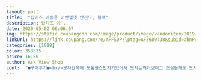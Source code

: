 ```yaml
---
layout: post 
title:  "탑키즈 아동용 어반헬멧 안전모, 블랙" 
description: 탑키즈 아 ..
date: 2020-05-02 06:06:07 
img: https://static.coupangcdn.com/image/product/image/vendoritem/2019/07/10/3843041243/f473e74c-4c40-429e-a04e-a9f35dcd9f0e.jpg 
linkUrl: https://link.coupang.com/re/AFFSDP?lptag=AF3600438&subid=ahnPublicAsk&pageKey=114990993&itemId=344778682&vendorItemId=3843041243&traceid=V0-113-b1ec319d2df96ace 
categories: [1018] 
color: 353535 
price: 16150 
author: Ask View Shop 
cont:  "●구매후기●<br/>모자안쪽에 도톰한스펀지가있어서 모자는꽤커보이고 조절을해도 모자가 폭씌여지지않으니 붕뜬거같고 벗겨질꺼같고뭔가좀 허접한거같아요<br/>큰아이가 보드가 생겨서 타려고 헬맷을 구입한건데  잘샀네요.<br/><br/>키보드와 자전건 탈때 쓰려고 구매했어요 5살아이에게는 큰편이고 6살에게는 딱 맞네요<br/>" 
---
```

